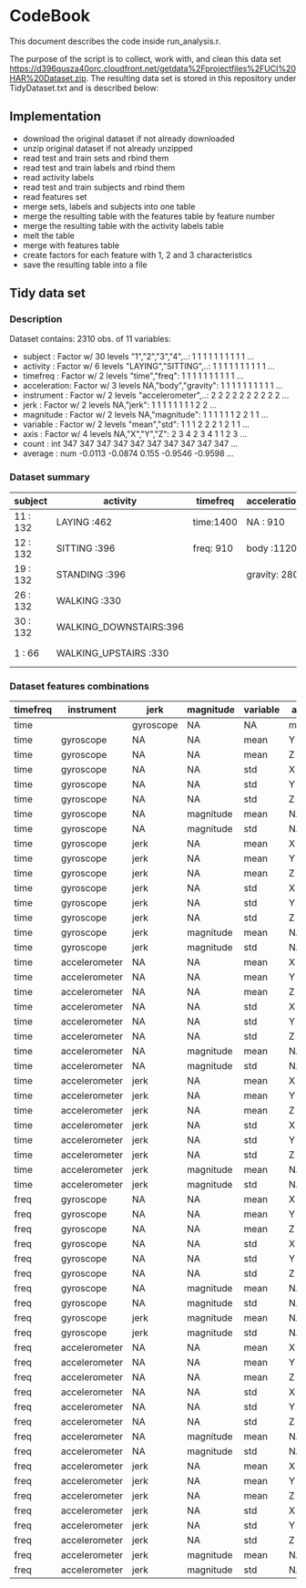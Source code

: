 # CodeBook

This document describes the code inside run_analysis.r.

The purpose of the script is to collect, work with, and clean this data set https://d396qusza40orc.cloudfront.net/getdata%2Fprojectfiles%2FUCI%20HAR%20Dataset.zip. 
The resulting data set is stored in this repository under TidyDataset.txt and is described below:

## Implementation

* download the original dataset if not already downloaded
* unzip original dataset if not already unzipped
* read test and train sets and rbind them
* read test and train labels and rbind them
* read activity labels
* read test and train subjects and rbind them
* read features set
* merge sets, labels and subjects into one table
* merge the resulting table with the features table by feature number
* merge the resulting table with the activity labels table
* melt the table
* merge with features table
* create factors for each feature with 1, 2 and 3 characteristics
* save the resulting table into a file

## Tidy data set

### Description
Dataset contains:	2310 obs. of  11 variables:

 * subject     : Factor w/ 30 levels "1","2","3","4",..: 1 1 1 1 1 1 1 1 1 1 ...
 * activity    : Factor w/ 6 levels "LAYING","SITTING",..: 1 1 1 1 1 1 1 1 1 1 ...
 * timefreq    : Factor w/ 2 levels "time","freq": 1 1 1 1 1 1 1 1 1 1 ...
 * acceleration: Factor w/ 3 levels NA,"body","gravity": 1 1 1 1 1 1 1 1 1 1 ...
 * instrument  : Factor w/ 2 levels "accelerometer",..: 2 2 2 2 2 2 2 2 2 2 ...
 * jerk        : Factor w/ 2 levels NA,"jerk": 1 1 1 1 1 1 1 1 2 2 ...
 * magnitude   : Factor w/ 2 levels NA,"magnitude": 1 1 1 1 1 1 2 2 1 1 ...
 * variable    : Factor w/ 2 levels "mean","std": 1 1 1 2 2 2 1 2 1 1 ...
 * axis        : Factor w/ 4 levels NA,"X","Y","Z": 2 3 4 2 3 4 1 1 2 3 ...
 * count       : int  347 347 347 347 347 347 347 347 347 347 ...
 * average     : num  -0.0113 -0.0874 0.155 -0.9546 -0.9598 ...


### Dataset summary
 | subject | activity | timefreq | acceleration | instrument | jerk | magnitude | variable | axis | count | average |
 | ------- | -------- | -------- | ------------ | ---------- | ---- | --------- | -------- | ---- | ----- | ------- |
 | 11     : 132 | LAYING            :462 | time:1400    | NA     : 910    | accelerometer:1400    | NA  :1400    | NA  :1680    | mean:1155    | NA:630    | Min.   :  3.0    | Min.   :-0.9941 |
 | 12     : 132 | SITTING           :396    | freq: 910    | body   :1120    | gyroscope    : 910    | jerk: 910    | magnitude: 630    | std :1155    | X :560    | 1st Qu.:276.0    | 1st Qu.:-0.9632 |
 | 19     : 132 | STANDING          :396    || gravity: 280   ||||| Y :560    | Median :323.0    | Median :-0.4623  |
 | 26     : 132 | WALKING           :330 ||||||| Z :560    | Mean   :294.3    | Mean   :-0.5084  |
 | 30     : 132 | WALKING_DOWNSTAIRS:396 |||||||| 3rd Qu.:366.0    | 3rd Qu.:-0.1038 |
 | 1      :  66 | WALKING_UPSTAIRS  :330 |||||||| Max.   :409.0    | Max.   : 0.9620 | 
 
 ### Dataset features combinations
 
 | timefreq | instrument |jerk |magnitude|variable|axis| N|
 | -------- | ---------- | --- | ------- | ------ | -- | - |
|     time |  |   gyroscope |   NA |        NA |     mean |    X |  35 |
 |     time |     gyroscope |   NA |        NA |     mean |    Y |  35 |
 |     time |     gyroscope |   NA |        NA |     mean |    Z |  35 |
 |     time |     gyroscope |   NA |        NA |      std |    X |  35 | 
 |     time |     gyroscope |   NA |        NA |      std |    Y |  35 |
 |     time |     gyroscope |   NA |        NA |      std |    Z |  35 |
 |     time |     gyroscope |   NA | magnitude |     mean |   NA | 35 |
  |      time |     gyroscope |   NA | magnitude |      std |   NA | 35|
  |      time |     gyroscope | jerk |        NA |     mean |    X |  35|
 |      time |     gyroscope | jerk |        NA |     mean |    Y |  35|
 |      time |     gyroscope | jerk |        NA |     mean |    Z |  35|
 |      time |     gyroscope | jerk |        NA |      std |    X |  35|
 |      time |     gyroscope | jerk |        NA |      std |    Y |  35|
 |      time |     gyroscope | jerk |        NA |      std |    Z |  35|
 |      time |     gyroscope | jerk | magnitude |     mean |   NA | 35|
 |      time |     gyroscope | jerk | magnitude |      std |   NA | 35 | 
 |      time | accelerometer |   NA |        NA |     mean |    X |  70 | 
 |      time | accelerometer |   NA |        NA |     mean |    Y |  70 | 
 |      time | accelerometer |   NA |        NA |     mean |    Z |  70 | 
 |      time | accelerometer |   NA |        NA |      std |    X |  70 | 
 |      time | accelerometer |   NA |        NA |      std |    Y |  70 | 
 |      time | accelerometer |   NA |        NA |      std |    Z |  70 | 
 |      time | accelerometer |   NA | magnitude |     mean |   NA | 70 | 
 |      time | accelerometer |   NA | magnitude |      std |   NA | 70 | 
 |      time | accelerometer | jerk |        NA |     mean |    X |  35 | 
 |      time | accelerometer | jerk |        NA |     mean |    Y |  35 | 
 |      time | accelerometer | jerk |        NA |     mean |    Z |  35 | 
 |      time | accelerometer | jerk |        NA |      std |    X |  35 | 
 |      time | accelerometer | jerk |        NA |      std |    Y |  35 | 
 |      time | accelerometer | jerk |        NA |      std |    Z |  35 | 
 |      time | accelerometer | jerk | magnitude |     mean |   NA | 35 | 
 |      time | accelerometer | jerk | magnitude |      std |   NA | 35 | 
 |      freq |     gyroscope |   NA |        NA |     mean |    X |  35 | 
 |      freq |     gyroscope |   NA |        NA |     mean |    Y |  35 | 
 |      freq |     gyroscope |   NA |        NA |     mean |    Z |  35 | 
 |      freq |     gyroscope |   NA |        NA |      std |    X |  35 | 
 |      freq |     gyroscope |   NA |        NA |      std |    Y |  35 | 
 |      freq |     gyroscope |   NA |        NA |      std |    Z |  35 | 
 |      freq |     gyroscope |   NA | magnitude |     mean |   NA | 35 | 
 |      freq |     gyroscope |   NA | magnitude |      std |   NA | 35 | 
 |      freq |     gyroscope | jerk | magnitude |     mean |   NA | 35 | 
 |      freq |     gyroscope | jerk | magnitude |      std |   NA | 35 | 
 |      freq | accelerometer |   NA |        NA |     mean |    X |  35 | 
 |      freq | accelerometer |   NA |        NA |     mean |    Y |  35 | 
 |      freq | accelerometer |   NA |        NA |     mean |    Z |  35 | 
 |      freq | accelerometer |   NA |        NA |      std |    X |  35 | 
 |      freq | accelerometer |   NA |        NA |      std |    Y |  35 | 
 |      freq | accelerometer |   NA |        NA |      std |    Z |  35 | 
 |      freq | accelerometer |   NA | magnitude |     mean |   NA | 35 | 
 |      freq | accelerometer |   NA | magnitude |      std |   NA | 35 | 
 |      freq | accelerometer | jerk |        NA |     mean |    X |  35 | 
 |      freq | accelerometer | jerk |        NA |     mean |    Y |  35 | 
 |      freq | accelerometer | jerk |        NA |     mean |    Z |  35 | 
 |      freq | accelerometer | jerk |        NA |      std |    X |  35 | 
 |      freq | accelerometer | jerk |        NA |      std |    Y |  35 | 
 |      freq | accelerometer | jerk |        NA |      std |    Z |  35 | 
 |      freq | accelerometer | jerk | magnitude |     mean |   NA | 35 | 
 |      freq | accelerometer | jerk | magnitude |      std |   NA | 35 |

